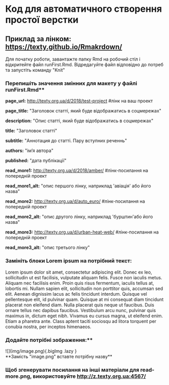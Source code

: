 # Код для автоматичного створення простої верстки 
## Приклад за лінком: https://texty.github.io/Rmakrdown/

Для початку роботи, завантажте папку Rmd на робочий стіл і відкритейте файл runFirst.Rmd.
Відредагуйте файл відповідно до потреб та запустіть команду "Knit"

### Перепишіть значення змінних для макету у файлі runFirst.Rmd**

**page_url:** http://texty.org.ua/d/2018/test-project #лінк на ваш проект

**page_title:** "Заголовок статті, який буде відображатись в соцмережах" 

**description:** "Опис статті, який буде відображатись в соцмережах"

**title:** "Заголовок статті"

**subtitle:** "Аннотация до статті. Пару вступних реченнь"

**authors:** "імʼя автора"

**published:** "дата публікації"

**read_more1:** http://texty.org.ua/d/2018/amber/ #лінк-посилання на попередній проект

**read_more1_alt:** "опис першого лінку, наприклад 'авіація' або його назва"

**read_more2:** http://texty.org.ua/d/auto_euro/ #лінк-посилання на попередній проект

**read_more2_alt:** "опис другого лінку, наприклад 'бурштин'або його назва"

**read_more3:** http://texty.org.ua/d/urban-heat-web/ #лінк-посилання на попередній проект

**read_more3_alt:** "опис третього лінку"

### Замініть блоки Lorem ipsum на потрібний текст:

Lorem ipsum dolor sit amet, consectetur adipiscing elit. Donec ex leo, sollicitudin ut est facilisis, vulputate aliquam felis. Fusce non iaculis metus. Aliquam nec facilisis enim. Proin quis risus fermentum, iaculis tellus at, lobortis mi. Nullam sapien elit, sollicitudin non porttitor quis, accumsan sed elit. Aenean dignissim lacus ac felis tincidunt interdum. Quisque vel pellentesque elit, id pulvinar quam. Quisque at mi consequat diam tincidunt placerat non eleifend diam. Nulla placerat quis neque ut faucibus. Duis ornare tellus nec dapibus faucibus. Vestibulum arcu nunc, pulvinar quis maximus in, dictum eget nibh. Vivamus eu cursus magna, ut eleifend enim. Etiam a pharetra ante. Class aptent taciti sociosqu ad litora torquent per conubia nostra, per inceptos himenaeos.

### Додайте потрібні зображення:**
<div class='bigImg'>
![](img/image.png){.bigImg .lazy } 
</div>
**Замість "image.png" вставте потрібну назву**


### Щоб згенерувати посилання на інші матеріали для read-more.png, використовуйте http://z.texty.org.ua:4567/

